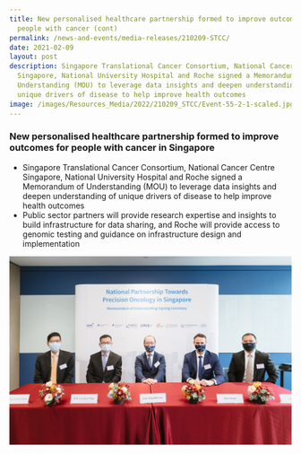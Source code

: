 ```yaml
---
title: New personalised healthcare partnership formed to improve outcomes for
  people with cancer (cont)
permalink: /news-and-events/media-releases/210209-STCC/
date: 2021-02-09
layout: post
description: Singapore Translational Cancer Consortium, National Cancer Centre
  Singapore, National University Hospital and Roche signed a Memorandum of
  Understanding (MOU) to leverage data insights and deepen understanding of
  unique drivers of disease to help improve health outcomes
image: /images/Resources_Media/2022/210209_STCC/Event-55-2-1-scaled.jpg
---
```

### **New personalised healthcare partnership formed to improve outcomes for people with cancer in Singapore**

*   Singapore Translational Cancer Consortium, National Cancer Centre Singapore, National University Hospital and Roche signed a Memorandum of Understanding (MOU) to leverage data insights and deepen understanding of unique drivers of disease to help improve health outcomes
*   Public sector partners will provide research expertise and insights to build infrastructure for data sharing, and Roche will provide access to genomic testing and guidance on infrastructure design and implementation

![](/images/Resources_Media/2022/210209_STCC/Event-55-2-1-scaled.jpg)